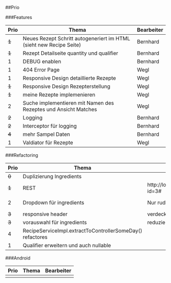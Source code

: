 ##Prio

###Features

| Prio| Thema|Bearbeiter|
|---|---|---|
|<del> 1 | Neues Rezept Schritt autogeneriert im HTML (sieht new Recipe Seite) | Bernhard </del>
|<del> 1 | Rezept Detailseite quantity und qualifier | Bernhard </del>
| 1 | DEBUG enablen | Bernhard
| 1 | 404 Error Page | Wegl
| 1 | Responsive Design detaillierte Rezepte | Wegl
|<del> 1 |  Responsive Design Rezepterstellung | Wegl </del>
|<del> 1 | meine Rezepte implemenieren |Wegl </del>
| 2 | Suche implementieren mit Namen des Rezeptes und Ansicht Matches | Wegl
|<del> 2 | Logging|Bernhard</del>
|<del> 2 | Interceptor für logging|Bernhard</del>
|<del> 4 | mehr Sampel Daten|Bernhard</del>
| 1 | Valdiator für Rezepte |Wegl

###Refactoring

| Prio | Thema | Observed | Expected | Bearbeiter |
|---|---|---|---|---|
|<del> 0 | Duplizierung Ingredients</del> |  |  |
|<del> 1 | REST | http://localhost:8080/recipes?id=3# | http://localhost:8080/recipes/3 | Bernhard</del>
| 2 | Dropdown für ingredients| Nur rudimentäre Auswahl | Auswahl passt sich an den Input an | Wegl
|<del> 3 | responsive header| verdeckt formular | Header passt sich an | Wegl </del>
|<del> 3 | vorauswahl für ingredients | reduziert wenn schon gewählt | in eigene Service-Klasse | Bernhard</del>
| 4 | RecipeServiceImpl.extractToControllerSomeDay() refactores|  |  |
| 1 | Qualifier erweitern und auch nullable| | | Bernhard


###Android

| Prio | Thema |  Bearbeiter |
|---|---|---|
| | | |